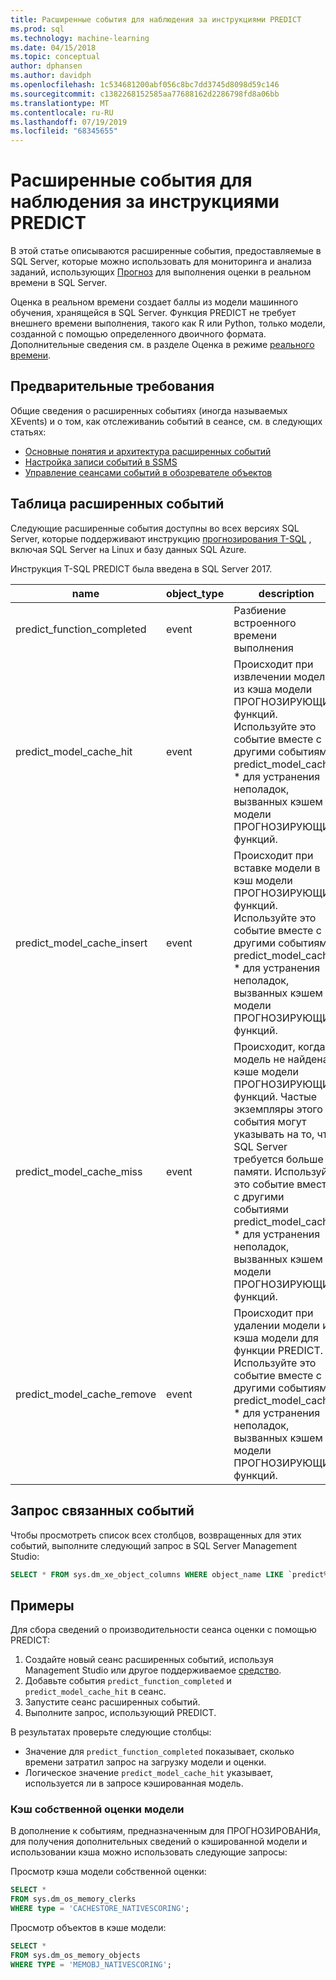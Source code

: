 ```yaml
---
title: Расширенные события для наблюдения за инструкциями PREDICT
ms.prod: sql
ms.technology: machine-learning
ms.date: 04/15/2018
ms.topic: conceptual
author: dphansen
ms.author: davidph
ms.openlocfilehash: 1c534681200abf056c8bc7dd3745d8098d59c146
ms.sourcegitcommit: c1382268152585aa77688162d2286798fd8a06bb
ms.translationtype: MT
ms.contentlocale: ru-RU
ms.lasthandoff: 07/19/2019
ms.locfileid: "68345655"
---
```

# <a name="extended-events-for-monitoring-predict-statements"></a>Расширенные события для наблюдения за инструкциями PREDICT

В этой статье описываются расширенные события, предоставляемые в SQL Server, которые можно использовать для мониторинга и анализа заданий, использующих [Прогноз](https://docs.microsoft.com/sql/t-sql/queries/predict-transact-sql) для выполнения оценки в реальном времени в SQL Server.

Оценка в реальном времени создает баллы из модели машинного обучения, хранящейся в SQL Server. Функция PREDICT не требует внешнего времени выполнения, такого как R или Python, только модели, созданной с помощью определенного двоичного формата. Дополнительные сведения см. в разделе Оценка в режиме [реального времени](https://docs.microsoft.com/sql/advanced-analytics/real-time-scoring).

## <a name="prerequisites"></a>Предварительные требования

Общие сведения о расширенных событиях (иногда называемых XEvents) и о том, как отслеживаниь событий в сеансе, см. в следующих статьях:

+ [Основные понятия и архитектура расширенных событий](https://docs.microsoft.com/sql/relational-databases/extended-events/extended-events)
+ [Настройка записи событий в SSMS](https://docs.microsoft.com/sql/relational-databases/extended-events/quick-start-extended-events-in-sql-server)
+ [Управление сеансами событий в обозревателе объектов](https://docs.microsoft.com/sql/relational-databases/extended-events/manage-event-sessions-in-the-object-explorer)

## <a name="table-of-extended-events"></a>Таблица расширенных событий

Следующие расширенные события доступны во всех версиях SQL Server, которые поддерживают инструкцию [прогнозирования T-SQL](https://docs.microsoft.com/sql/t-sql/queries/predict-transact-sql) , включая SQL Server на Linux и базу данных SQL Azure. 

Инструкция T-SQL PREDICT была введена в SQL Server 2017. 

|name |object_type|description| 
|----|----|----|
|predict_function_completed |event  |Разбиение встроенного времени выполнения|
|predict_model_cache_hit |event|Происходит при извлечении модели из кэша модели ПРОГНОЗИРУЮЩИх функций. Используйте это событие вместе с другими событиями predict_model_cache_ * для устранения неполадок, вызванных кэшем модели ПРОГНОЗИРУЮЩИх функций.|
|predict_model_cache_insert |event  |   Происходит при вставке модели в кэш модели ПРОГНОЗИРУЮЩИх функций. Используйте это событие вместе с другими событиями predict_model_cache_ * для устранения неполадок, вызванных кэшем модели ПРОГНОЗИРУЮЩИх функций.    |
|predict_model_cache_miss   |event|Происходит, когда модель не найдена в кэше модели ПРОГНОЗИРУЮЩИх функций. Частые экземпляры этого события могут указывать на то, что SQL Server требуется больше памяти. Используйте это событие вместе с другими событиями predict_model_cache_ * для устранения неполадок, вызванных кэшем модели ПРОГНОЗИРУЮЩИх функций.|
|predict_model_cache_remove |event| Происходит при удалении модели из кэша модели для функции PREDICT. Используйте это событие вместе с другими событиями predict_model_cache_ * для устранения неполадок, вызванных кэшем модели ПРОГНОЗИРУЮЩИх функций.|

## <a name="query-for-related-events"></a>Запрос связанных событий

Чтобы просмотреть список всех столбцов, возвращенных для этих событий, выполните следующий запрос в SQL Server Management Studio:

```sql
SELECT * FROM sys.dm_xe_object_columns WHERE object_name LIKE `predict%'
```

## <a name="examples"></a>Примеры

Для сбора сведений о производительности сеанса оценки с помощью PREDICT:

1. Создайте новый сеанс расширенных событий, используя Management Studio или другое поддерживаемое [средство](https://docs.microsoft.com/sql/relational-databases/extended-events/extended-events-tools).
2. Добавьте события `predict_function_completed` и `predict_model_cache_hit` в сеанс.
3. Запустите сеанс расширенных событий.
4. Выполните запрос, использующий PREDICT.

В результатах проверьте следующие столбцы:

+ Значение для `predict_function_completed` показывает, сколько времени затратил запрос на загрузку модели и оценки.
+ Логическое значение `predict_model_cache_hit` указывает, используется ли в запросе кэшированная модель. 

### <a name="native-scoring-model-cache"></a>Кэш собственной оценки модели

В дополнение к событиям, предназначенным для ПРОГНОЗИРОВАНИя, для получения дополнительных сведений о кэшированной модели и использовании кэша можно использовать следующие запросы:

Просмотр кэша модели собственной оценки:

```sql
SELECT *
FROM sys.dm_os_memory_clerks
WHERE type = 'CACHESTORE_NATIVESCORING';
```

Просмотр объектов в кэше модели:

```sql
SELECT *
FROM sys.dm_os_memory_objects
WHERE TYPE = 'MEMOBJ_NATIVESCORING';
```

